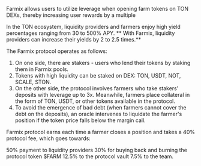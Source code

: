 Farmix allows users to utilize leverage when opening farm tokens on TON DEXs, thereby increasing user rewards by a multiple

In the TON ecosystem, liquidity providers and farmers enjoy high yield percentages ranging from 30 to 500% APY. ** With Farmix, liquidity providers can increase their yields by 2 to 2.5 times.**

The Farmix protocol operates as follows:

1. On one side, there are stakers - users who lend their tokens by staking them in Farmix pools.
2. Tokens with high liquidity can be staked on DEX: TON, USDT, NOT, SCALE, STON.
3. On the other side, the protocol involves farmers who take stakers' deposits with leverage up to 3x. Meanwhile, farmers place collateral in the form of TON, USDT, or other tokens available in the protocol.
4. To avoid the emergence of bad debt (when farmers cannot cover the debt on the deposits), an oracle intervenes to liquidate the farmer's position if the token price falls below the margin call.

Farmix protocol earns each time a farmer closes a position and takes a 40% protocol fee, which goes towards:

50% payment to liquidity providers
30% for buying back and burning the protocol token $FARM
12.5% to the protocol vault
7.5% to the team.
